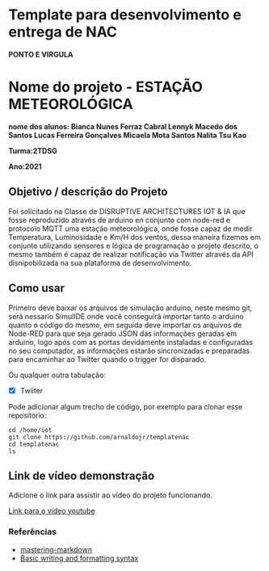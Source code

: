 # Template para desenvolvimento e entrega de NAC

**PONTO E VIRGULA**

# Nome do projeto - ESTAÇÃO METEOROLÓGICA

**nome dos alunos:
Bianca Nunes Ferraz Cabral
Lennyk Macedo dos Santos
Lucas Ferreira Gonçalves
Micaela Mota Santos
Nalita Tsu Kao** 

**Turma:2TDSG**

**Ano:2021**

## Objetivo / descrição do Projeto

Foi solicitado na Classe de DISRUPTIVE ARCHITECTURES IOT & IA que fosse reproduzido através de arduino en conjunto com node-red e protocolo MQTT uma estação meteorológica, onde fosse capaz de medir Temperatura, Luminosidade e Km/H dos ventos, dessa maneira fizemos em conjunto utilizando sensores e lógica de programação o projeto descrito, o mesmo também é capaz de realizar notificação via Twitter através da API disnipobilizada na sua plataforma de desenvolvimento.


## Como usar 

Primeiro deve baixar os arquivos de simulação arduino, neste mesmo git, será nessario SimulIDE onde você conseguirá importar tanto o arduino quanto o código do mesmo, em seguida deve importar os arquivos de Node-RED para que seja gerado JSON das informações geradas em arduino, logo após com as portas devidamente instaladas e configuradas no seu computador, as informações estarão sincronizadas e preparadas para encaminhar ao Twitter quando o trigger for disparado.


Ou qualquer outra tabulação:

- [x] Twiiter

Pode adicionar algum trecho de código, por exemplo para clonar esse repositório:

    cd /home/iot
    git clone https://github.com/arnaldojr/templatenac
    cd templatenac
    ls


## Link de vídeo demonstração

Adicione o link para assistir ao vídeo do projeto funcionando.

[Link para o video youtube](https://www.youtube.com/watch?v=xva71wynxS0)


### Referências 

* [mastering-markdown](https://guides.github.com/features/mastering-markdown/)
* [Basic writing and formatting syntax](https://docs.github.com/en/github/writing-on-github/getting-started-with-writing-and-formatting-on-github/basic-writing-and-formatting-syntax)
